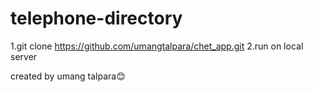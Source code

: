 # telephone-directory


1.git clone https://github.com/umangtalpara/chet_app.git
2.run on local server

created by umang talpara😊
